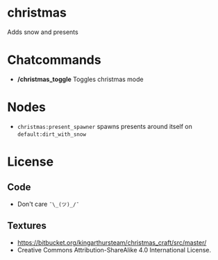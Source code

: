 
# christmas

Adds snow and presents

# Chatcommands

* **/christmas_toggle** Toggles christmas mode

# Nodes

* `christmas:present_spawner` spawns presents around itself on `default:dirt_with_snow`

# License

## Code
* Don't care `¯\_(ツ)_/¯`

## Textures

* https://bitbucket.org/kingarthursteam/christmas_craft/src/master/
* Creative Commons Attribution-ShareAlike 4.0 International License.
